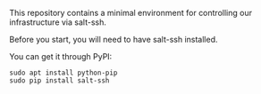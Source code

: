 This repository contains a minimal environment for controlling our
infrastructure via salt-ssh.

Before you start, you will need to have salt-ssh installed.

You can get it through PyPI:

    sudo apt install python-pip
    sudo pip install salt-ssh

